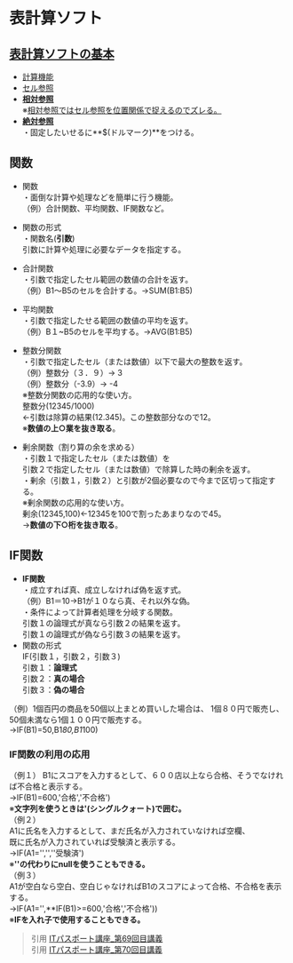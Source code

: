 # 表計算ソフト  
## [表計算ソフトの基本](https://gyazo.com/dec6d8f354360d22d7776179cda9b443)  
* [計算機能](https://gyazo.com/d8639cf6ae23cc8815e2d052ee9cb7ac)  
* [セル参照](https://gyazo.com/0bac99ab53f54de1fc68bcf1e39775ec)    
* [**相対参照**](https://gyazo.com/89e40e63931ef6e91ca1f68905aceb8e)  
※[相対参照ではセル参照を位置関係で捉えるのでズレる。](https://gyazo.com/a0dc0d10887894b02f2dc3352a52f1e4)  
* [**絶対参照**](https://gyazo.com/aef30d8ece92f19ac8ca6c83f269659f)  
・固定したいせるに**$(ドルマーク)**をつける。  

## 関数  
* 関数  
・面倒な計算や処理などを簡単に行う機能。  
（例）合計関数、平均関数、IF関数など。  
* 関数の形式  
・関数名(**引数**)  
引数に計算や処理に必要なデータを指定する。  

* 合計関数   
・引数で指定したセル範囲の数値の合計を返す。  
（例）B1〜B5のセルを合計する。→SUM(B1:B5)  
* 平均関数  
・引数で指定したせる範囲の数値の平均を返す。  
（例）B１~B5のセルを平均する。→AVG(B1:B5)  
* 整数分関数  
・引数で指定したセル（または数値）以下で最大の整数を返す。  
（例）整数分（３．９）→ 3  
（例）整数分（-3.9）→ -4  
※整数分関数の応用的な使い方。   
整数分(12345/1000)  
←引数は除算の結果(12.345)。この整数部分なので12。  
※**数値の上○業を抜き取る**。  
* 剰余関数（割り算の余を求める）  
・引数１で指定したセル（または数値）を  
引数２で指定したセル（または数値）で除算した時の剰余を返す。  
・剰余（引数１，引数２）と引数が2個必要なので今まで区切って指定する。  
※剰余関数の応用的な使い方。  
剰余(12345,100)←12345を100で割ったあまりなので45。   
→**数値の下○桁を抜き取る**。  

## IF関数  
* **IF関数**  
・成立すれば真、成立しなければ偽を返す式。  
（例）B1＝10→B1が１０なら真、それ以外な偽。  
・条件によって計算者処理を分岐する関数。  
引数１の論理式が真なら引数２の結果を返す。  
引数１の論理式が偽なら引数３の結果を返す。  
* 関数の形式  
IF(引数１，引数２，引数３)  
引数１：**論理式**  
引数２：**真の場合**  
引数３：**偽の場合**  

（例）1個百円の商品を50個以上まとめ買いした場合は、
1個８０円で販売し、50個未満なら1個１００円で販売する。  
→IF(B1)=50,B1*80,B1*100)  

### IF関数の利用の応用  
（例１）
B1にスコアを入力するとして、６００店以上なら合格、そうでなければ不合格と表示する。  
→IF(B1)=600,'合格','不合格')  
※**文字列を使うときは'(シングルクォート)で囲む。**  
（例２）  
A1に氏名を入力するとして、まだ氏名が入力されていなければ空欄、  
既に氏名が入力されていれば受験済と表示する。  
→IF(A1='','',''受験済')  
※**''の代わりにnullを使うこともできる。**  
（例３）  
A1が空白なら空白、空白じゃなければB1のスコアによって合格、不合格を表示する。  
→IF(A1='',**IF(B1)>=600,'合格','不合格'))  
※**IFを入れ子で使用することもできる。**  


> 引用
[ITパスポート講座_第69回目講義](https://www.youtube.com/watch?v=z_iE57d2zSQ)  
> 引用
[ITパスポート講座_第70回目講義](https://www.youtube.com/watch?v=q3xY9mnLN_E)  
